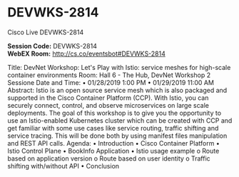# DEVWKS-2814
Cisco Live DEVWKS-2814 

**Session Code:**  DEVWKS-2814 <br>
**WebEX Room:**  http://cs.co/eventsbot#DEVWKS-2814


Title: DevNet Workshop: Let's Play with Istio: service meshes for high-scale container environments
Room: Hall 6 - The Hub, DevNet Workshop 2
Sessione Date and Time:
•	01/28/2019 1:00 PM
•	01/29/2019 11:00 AM
Abstract:
Istio is an open source service mesh which is also packaged and supported in the Cisco Container Platform (CCP). With Istio, you can securely connect, control, and observe microservices on large scale deployments. The goal of this workshop is to give you the opportunity to use an Istio-enabled Kubernetes cluster which can be created with CCP and get familiar with some use cases like service routing, traffic shifting and service tracing. This will be done both by using manifest files manipulation and REST API calls.
 Agenda:
•	Introduction
•	Cisco Container Platform
•	Istio Control Plane
•	BookInfo Application 
•	Istio usage example
o	Route based on application version
o	Route based on user identity
o	Traffic shifting with/without API
•	Conclusion
 
